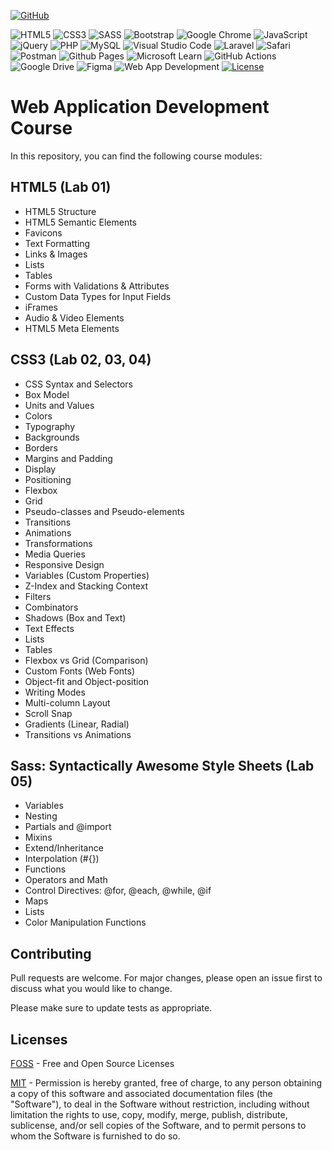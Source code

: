 <a href='https://github.com/Jamil226' target="_blank"><img alt='GitHub' src='https://img.shields.io/badge/github-100000?style=for-the-badge&logo=GitHub&logoColor=white&labelColor=black&color=black'/></a>

![HTML5](https://img.shields.io/badge/html5-%23E34F26.svg?style=for-the-badge&logo=html5&logoColor=white)
![CSS3](https://img.shields.io/badge/css3-%231572B6.svg?style=for-the-badge&logo=css3&logoColor=white)
![SASS](https://img.shields.io/badge/SASS-hotpink.svg?style=for-the-badge&logo=SASS&logoColor=white)
![Bootstrap](https://img.shields.io/badge/bootstrap-%238511FA.svg?style=for-the-badge&logo=bootstrap&logoColor=white)
![Google Chrome](https://img.shields.io/badge/Google%20Chrome-4285F4?style=for-the-badge&logo=GoogleChrome&logoColor=white)
![JavaScript](https://img.shields.io/badge/javascript-%23323330.svg?style=for-the-badge&logo=javascript&logoColor=%23F7DF1E)
![jQuery](https://img.shields.io/badge/jquery-%230769AD.svg?style=for-the-badge&logo=jquery&logoColor=white)
![PHP](https://img.shields.io/badge/php-%23777BB4.svg?style=for-the-badge&logo=php&logoColor=white)
![MySQL](https://img.shields.io/badge/mysql-4479A1.svg?style=for-the-badge&logo=mysql&logoColor=white)
![Visual Studio Code](https://img.shields.io/badge/Visual%20Studio%20Code-0078d7.svg?style=for-the-badge&logo=visual-studio-code&logoColor=white)
![Laravel](https://img.shields.io/badge/laravel-%23FF2D20.svg?style=for-the-badge&logo=laravel&logoColor=white)
![Safari](https://img.shields.io/badge/Safari-000000?style=for-the-badge&logo=Safari&logoColor=white)
![Postman](https://img.shields.io/badge/Postman-FF6C37?style=for-the-badge&logo=postman&logoColor=white)
![Github Pages](https://img.shields.io/badge/github%20pages-121013?style=for-the-badge&logo=github&logoColor=white)
![Microsoft Learn](https://img.shields.io/badge/Microsoft_Learn-258ffa?style=for-the-badge&logo=microsoft&logoColor=white)
![GitHub Actions](https://img.shields.io/badge/github%20actions-%232671E5.svg?style=for-the-badge&logo=githubactions&logoColor=white)
![Google Drive](https://img.shields.io/badge/Google%20Drive-4285F4?style=for-the-badge&logo=googledrive&logoColor=white)
![Figma](https://img.shields.io/badge/figma-%23F24E1E.svg?style=for-the-badge&logo=figma&logoColor=white)
![Web App Development](https://img.shields.io/badge/Web%20App%20Development-Course-Green?labelColor=Gray&style=flat)
[![License](https://img.shields.io/badge/License-Apache%202.0-blue.svg)](https://opensource.org/licenses/Apache-2.0) 



# Web Application Development Course

In this repository, you can find the following course modules:

## HTML5 (Lab 01)

* HTML5 Structure
* HTML5 Semantic Elements
* Favicons
* Text Formatting
* Links & Images
* Lists
* Tables
* Forms with Validations & Attributes
* Custom Data Types for Input Fields
* iFrames
* Audio & Video Elements
* HTML5 Meta Elements


## CSS3 (Lab 02, 03, 04)
* CSS Syntax and Selectors
* Box Model
* Units and Values
* Colors
* Typography
* Backgrounds
* Borders
* Margins and Padding
* Display
* Positioning
* Flexbox
* Grid
* Pseudo-classes and Pseudo-elements
* Transitions
* Animations
* Transformations
* Media Queries
* Responsive Design
* Variables (Custom Properties)
* Z-Index and Stacking Context
* Filters
* Combinators
* Shadows (Box and Text)
* Text Effects
* Lists
* Tables
* Flexbox vs Grid (Comparison)
* Custom Fonts (Web Fonts)
* Object-fit and Object-position
* Writing Modes
* Multi-column Layout
* Scroll Snap
* Gradients (Linear, Radial)
* Transitions vs Animations


## Sass: Syntactically Awesome Style Sheets (Lab 05)
* Variables
* Nesting
* Partials and @import
* Mixins
* Extend/Inheritance
* Interpolation (#{})
* Functions
* Operators and Math
* Control Directives: @for, @each, @while, @if
* Maps
* Lists
* Color Manipulation Functions


## Contributing

Pull requests are welcome. For major changes, please open an issue first
to discuss what you would like to change.

Please make sure to update tests as appropriate.

## Licenses

[FOSS](https://freeopensourcesoftware.org/) - Free and Open Source Licenses

[MIT](https://choosealicense.com/licenses/mit/) - Permission is hereby granted, free of charge, to any person obtaining a copy
of this software and associated documentation files (the "Software"), to deal
in the Software without restriction, including without limitation the rights
to use, copy, modify, merge, publish, distribute, sublicense, and/or sell
copies of the Software, and to permit persons to whom the Software is furnished to do so.
